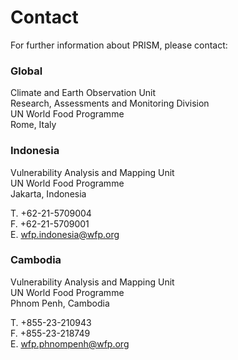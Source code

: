 # Contact

For further information about PRISM, please contact:

### Global

Climate and Earth Observation Unit<br>
Research, Assessments and Monitoring Division<br>
UN World Food Programme<br>
Rome, Italy<br>


### Indonesia

Vulnerability Analysis and Mapping Unit<br>
UN World Food Programme<br>
Jakarta, Indonesia<br>

T. +62-21-5709004<br>
F. +62-21-5709001<br>
E. wfp.indonesia@wfp.org<br>


### Cambodia

Vulnerability Analysis and Mapping Unit<br>
UN World Food Programme<br>
Phnom Penh, Cambodia<br>

T. +855-23-210943<br>
F. +855-23-218749<br>
E. wfp.phnompenh@wfp.org
